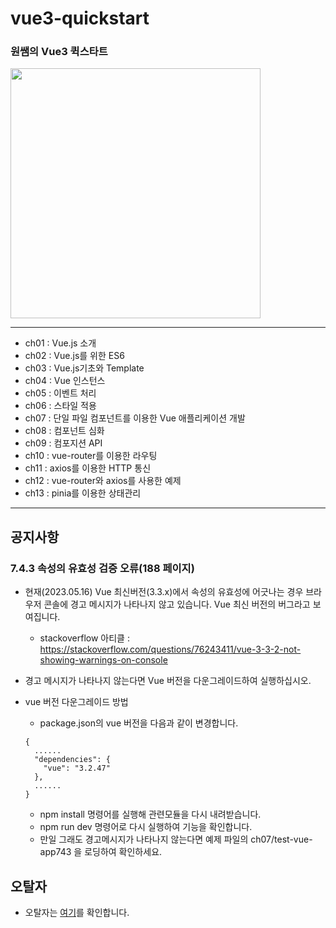# vue3-quickstart

### 원쌤의 Vue3 퀵스타트 

<img src="https://github.com/stepanowon/vue3-quickstart/blob/main/vue_cover.jpg" data-canonical-src="vue_cover.jpg" width="400" />

---

- ch01 : Vue.js 소개
- ch02 : Vue.js를 위한 ES6
- ch03 : Vue.js기초와 Template
- ch04 : Vue 인스턴스
- ch05 : 이벤트 처리
- ch06 : 스타일 적용
- ch07 : 단일 파일 컴포넌트를 이용한 Vue 애플리케이션 개발
- ch08 : 컴포넌트 심화
- ch09 : 컴포지션 API
- ch10 : vue-router를 이용한 라우팅
- ch11 : axios를 이용한 HTTP 통신
- ch12 : vue-router와 axios를 사용한 예제
- ch13 : pinia를 이용한 상태관리

---

## 공지사항
### 7.4.3 속성의 유효성 검증 오류(188 페이지)
- 현재(2023.05.16) Vue 최신버전(3.3.x)에서 속성의 유효성에 어긋나는 경우 브라우저 콘솔에 경고 메시지가 나타나지 않고 있습니다. Vue 최신 버전의 버그라고 보여집니다.
  * stackoverflow 아티클 : https://stackoverflow.com/questions/76243411/vue-3-3-2-not-showing-warnings-on-console
- 경고 메시지가 나타나지 않는다면 Vue 버전을 다운그레이드하여 실행하십시오.
- vue 버전 다운그레이드 방법
  * package.json의 vue 버전을 다음과 같이 변경합니다.
   ~~~
   {
     ......
     "dependencies": {
       "vue": "3.2.47"
     },
     ......
   }
   ~~~

  * npm install 명령어를 실행해 관련모듈을 다시 내려받습니다.
  * npm run dev 명령어로 다시 실행하여 기능을 확인합니다.
  * 만일 그래도 경고메시지가 나타나지 않는다면 예제 파일의 ch07/test-vue-app743 을 로딩하여 확인하세요.
## 오탈자
* 오탈자는 [여기](오탈자.MD)를 확인합니다.
